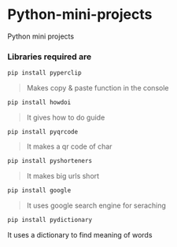 # Python-mini-projects
  Python mini projects

### Libraries required are

```python
pip install pyperclip

```
>Makes copy & paste function in the console 
```python 
pip install howdoi
```
>It gives how to do guide
```pyhton
pip install pyqrcode
```
>It makes a qr code of char
```python
pip install pyshorteners
```
>It makes big urls short
```python
pip install google
```
>It uses google search engine for seraching
```python
pip install pydictionary 
```
It uses a dictionary to find meaning of words 
